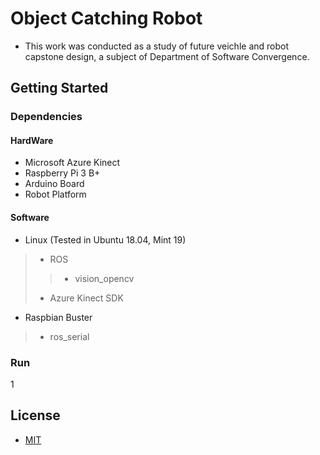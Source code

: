 # Object Catching Robot
* This work was conducted as a study of future veichle and robot capstone design, a subject of Department of Software Convergence.

## Getting Started
### Dependencies
#### HardWare
* Microsoft Azure Kinect
* Raspberry Pi 3 B+
* Arduino Board
* Robot Platform
#### Software
* Linux (Tested in Ubuntu 18.04, Mint 19)
> * ROS
>> * vision_opencv
>>
> * Azure Kinect SDK
* Raspbian Buster
> * ros_serial

### Run
1 

## License
* [MIT](https://choosealicense.com/licenses/mit/)

